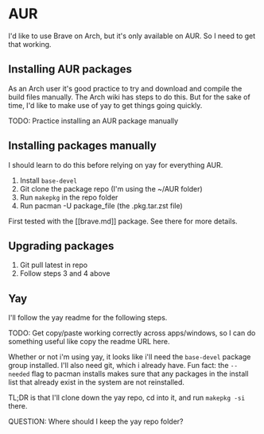 # AUR

I'd like to use Brave on Arch, but it's only available on AUR. So I need to get that working.

## Installing AUR packages

As an Arch user it's good practice to try and download and compile the build files manually. The Arch wiki has steps to do this. But for the sake of time, I'd like to make use of yay to get things going quickly.

TODO: Practice installing an AUR package manually

## Installing packages manually

I should learn to do this before relying on yay for everything AUR.

1. Install `base-devel`
2. Git clone the package repo (I'm using the ~/AUR folder)
3. Run `makepkg` in the repo folder
4. Run pacman -U package_file (the .pkg.tar.zst file)

First tested with the [[brave.md]] package. See there for more details.

## Upgrading packages

1. Git pull latest in repo
2. Follow steps 3 and 4 above

## Yay

I'll follow the yay readme for the following steps.

TODO: Get copy/paste working correctly across apps/windows, so I can do something useful like copy the readme URL here. 

Whether or not i'm using yay, it looks like i'll need the `base-devel` package group installed. I'll also need git, which i already have. Fun fact: the `--needed` flag to pacman installs makes sure that any packages in the install list that already exist in the system are not reinstalled.

TL;DR is that I'll clone down the yay repo, cd into it, and run `makepkg -si` there. 

QUESTION: Where should I keep the yay repo folder?

